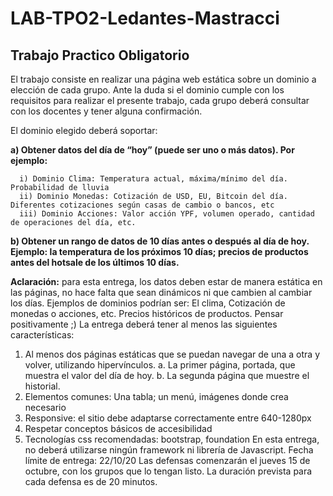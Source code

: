 # LAB-TPO2-Ledantes-Mastracci
## Trabajo Practico Obligatorio

El trabajo consiste en realizar una página web estática sobre un dominio a elección de cada grupo. Ante la duda si el dominio cumple con los requisitos para realizar el presente trabajo, cada grupo deberá consultar con los docentes y tener alguna confirmación.

El dominio elegido deberá soportar:

**a) Obtener datos del día de “hoy” (puede ser uno o más datos). Por ejemplo:**

      i) Dominio Clima: Temperatura actual, máxima/mínimo del día. Probabilidad de lluvia
      ii) Dominio Monedas: Cotización de USD, EU, Bitcoin del día. Diferentes cotizaciones según casas de cambio o bancos, etc
      iii) Dominio Acciones: Valor acción YPF, volumen operado, cantidad de operaciones del día, etc.

**b) Obtener un rango de datos de 10 días antes o después al día de hoy. Ejemplo: la temperatura de los próximos 10 días; precios de productos antes del hotsale de los últimos 10 días.**

**Aclaración:** para esta entrega, los datos deben estar de manera estática en las páginas, no hace falta que sean dinámicos ni que cambien al cambiar los días.
Ejemplos de dominios podrían ser: El clima, Cotización de monedas o acciones, etc. Precios históricos de productos. Pensar positivamente ;) La entrega deberá tener al menos las siguientes características:

1. Al menos dos páginas estáticas que se puedan navegar de una a otra y volver, utilizando hipervínculos.
                  a. La primer página, portada, que muestra el valor del día de hoy.
            b. La segunda página que muestre el historial.
2. Elementos comunes: Una tabla; un menú, imágenes donde crea necesario
3. Responsive: el sitio debe adaptarse correctamente entre 640-1280px
4. Respetar conceptos básicos de accesibilidad
5. Tecnologías css recomendadas: bootstrap, foundation
En esta entrega, no deberá utilizarse ningún framework ni librería de Javascript. Fecha límite de entrega: 22/10/20
Las defensas comenzarán el jueves 15 de octubre, con los grupos que lo tengan listo. La duración prevista para cada defensa es de 20 minutos.
